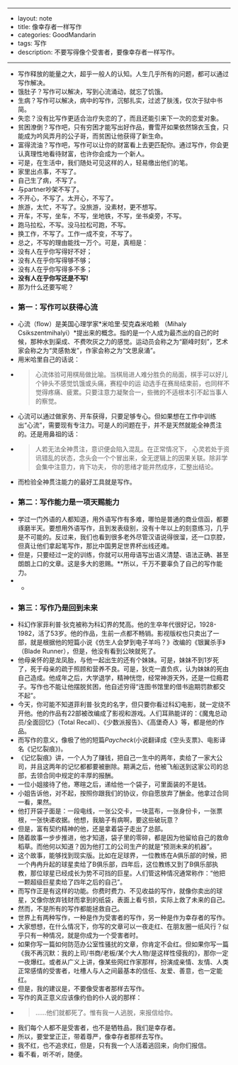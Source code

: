 - --
- layout: note
- title: 像幸存者一样写作
- categories: GoodMandarin
- tags: 写作
- description: 不要写得像个受害者，要像幸存者一样写作。
- --
- 写作释放的能量之大，超乎一般人的认知。人生几乎所有的问题，都可以通过写作解决。
- 饿肚子？写作可以解决，写到心流涌动，就忘了饥饿。
- 生病？写作可以解决，病中的写作，沉郁扎实，过滤了肤浅，仅次于狱中书简。
- 失恋？没有比写作更适合治疗失恋的了，而且还能引来下一次的恋爱对象。
- 贫困潦倒？写作吧，只有穷困才能写出好作品，曹雪芹如果依然锦衣玉食，只能成为吟风弄月的公子哥，而贫困让他获得了新生命。
- 富得流油？写作吧，写作可以让你的财富看上去更匹配你。通过写作，你会更认真理性地看待财富，也许你会成为一个新人。
- 可是，在生活中，我们随处可见这样的人，轻易缴出他们的笔。
- 家里出点事，不写了。
- 自己生了病，不写了。
- 与partner吵架不写了。
- 不开心，不写了。太开心，不写了。
- 旅游，太忙，不写了。没旅游，没素材，更不想写。
- 开车，不写，坐车，不写，坐地铁，不写，坐书桌旁，不写。
- 跑马拉松，不写。没马拉松可跑，不写。
- 换工作，不写了。工作一成不变，不写了。
- 总之，不写的理由能找一万个。可是，真相是：
- 没有人在乎你写得好不好；
- 没有人在乎你写得够不够；
- 没有人在乎你写得多不多；
- **没有人在乎你写还是不写!**
- 那为什么还要写呢？
- ### 第一：写作可以获得心流
- 心流（flow）是美国心理学家*米哈里·契克森米哈赖 （Mihaly Csikszentmihalyi）*提出来的概念。指的是一个人成为最杰出的自己的时候，那种水到渠成、不费吹灰之力的感觉。运动员会称之为“巅峰时刻”，艺术家会称之为“灵感勃发”，作家会称之为“文思泉涌”。
- 用米哈里自己的话说：
- > 心流体验可用棋局做比喻。当棋局进人难分胜负的局面，棋手可以好儿个钟头不感觉饥饿或头痛，赛程中的运 动选手在赛局结束前，也同样不觉得疼痛、疲累。只要注意力凝聚合一，些微的不适根本引不起当事人的察觉。
- 心流可以通过做家务、开车获得，只要足够专心。但如果想在工作中训练出“心流”，需要现有专注力。可是人的问题在于，并不是天然就能全神贯注的。还是用鼻祖的话：
- > 人若无法全神贯注，意识便会陷入混乱。在正常情况下， 心灵若处于资讯错乱的状态，念头会一个个冒出来，全无逻辑上的因果关联。除非学会集中注意力，肯下功夫， 你的思绪才能井然成序，汇整出结论。
- 而检验全神贯注能力的最好工具就是写作。
- ### 第二：写作能力是一项天赐能力
- 学过一门外语的人都知道，用外语写作有多难，哪怕是普通的商业信函，都要琢磨半天。要想用外语写作，且到发表级别，没有十年以上的刻意练习，几乎是不可能的。反过来，我们也看到很多老外尽管汉语说得很溜，还一口京腔，但真让他们拿起笔写作，那比中国男足世界杯出线还难。
- 但是，只要经过一定的训练，你就可以用母语写出语义清楚、语法正确、甚至朗朗上口的文章。这是多大的恩赐。**所以，千万不要辜负了自己的写作能力。
- *
- ### 第三：写作乃是回到未来
- 科幻作家菲利普·狄克被称为科幻界的梵高。他的生卒年代很好记，1928-1982，活了53岁。他的作品，生前一点都不畅销。影视版权也只卖出了一部，就是根据他的短篇小说《仿生人会梦到电子羊吗？》改编的《银翼杀手》（Blade Runner），但是，他没有看到公映就死了。
- 他母亲怀的是龙凤胎，与他一起出生的还有个妹妹。可是，妹妹不到1岁死了，死于母亲的疏于照顾和营养不良。可是，狄克一直负疚，认为妹妹的死由自己造成。他成年之后，大学退学，精神恍惚，经常神游天外，还是一位瘾君子。写作也不能让他摆脱贫困，他自述穷得“连图书馆里的借书逾期罚款都交不起”。
- 今天，你可能不知道菲利普·狄克的名字，但只要你看过科幻电影，就一定绕不开他。他的作品有22部被改编成了影视和游戏。人们耳熟能详的：《魔鬼总动员/全面回忆》（Total Recall）、《少数派报告》、《高堡奇人》等，都是他的作品。
- 而写作的意义，像极了他的短篇*Paycheck*(小说翻译成《空头支票》、电影译名《记忆裂痕》)。
- 《记忆裂痕》讲，一个人为了赚钱，把自己一生中的两年，卖给了一家大公司，并且这两年的记忆都都要被删除。期满之后，他被飞船送到这家公司的总部，去领合同中规定的丰厚的报酬。
- 一位小姐接待了他，寒暄之后，递给他一个袋子，可里面装的不是钱。
- 小姐告诉他，对不起，按照你跟我们的协议，你自愿放弃了酬金。他拿过合同一看，果然。
- 他打开袋子面是：一段电线，一张公交卡，一块蓝布，一张身份卡，一张票根，一张快递收据。他想，我脑子有病啊，要这些破玩意？
- 但是，富有契约精神的他，还是拿着袋子走出了总部。
- 随着故事一步步推进，他才知道，袋子里的零碎，都是因为他留给自己的救命稻草。而他何以知道？因为他打工的公司生产的就是“预测未来的机器”。
- 这个故事，能够找到现实版。比如在足球界，一位教练在A俱乐部的时候，把一个冉冉升起的球星卖给了B俱乐部，四年后，这位教练又到了B俱乐部执教，那位球星已经成长为势不可挡的巨星。人们管这种情况通常称作：“他把一颗超级巨星卖给了四年之后的自己”。
- 而写作正是有这样的功能。你费时费力、不见收益的写作，就像你卖出的球星，又像你放弃钱财而拿到的纸袋，表面上看亏损，实际上救了未来的自己。
- 然而，不是所有的写作都能拯救自己。
- 世界上有两种写作，一种是作为受害者的写作，另一种是作为幸存者的写作。
- 大家想想，在什么情况下，你写的文章可以一夜走红、在朋友圈一纸风行？似乎只有一种情况，就是你成为一个受害者时。
- 如果你写一篇如何防范办公室性骚扰的文章，你肯定不会红。但如果你写一篇《我不再沉默：我的上司/书商/老板/某个大人物/是这样性侵我的》，那你一定一夜爆红。或者从广义上讲，像某些网红作家那样，扮演成亲情、友情、人类正常感情的受害者，吐槽人与人之间最基本的信任、友爱、善意，也一定能红。
- 但是，我的建议是，不要像受害者那样去写作。
- 写作的真正意义应该像约伯的仆人说的那样：
- > ……他们就都死了。惟有我一人逃脱，来报信给你。
- 我们每个人都不是受害者，也不是牺牲品，我们是幸存者。
- 所以，要堂堂正正，带着尊严，像幸存者那样去写作。
- 我不红，也不追求红，但是，只有我一个人活着逃回来，向你们报信。
- 看不看，听不听，随便。
